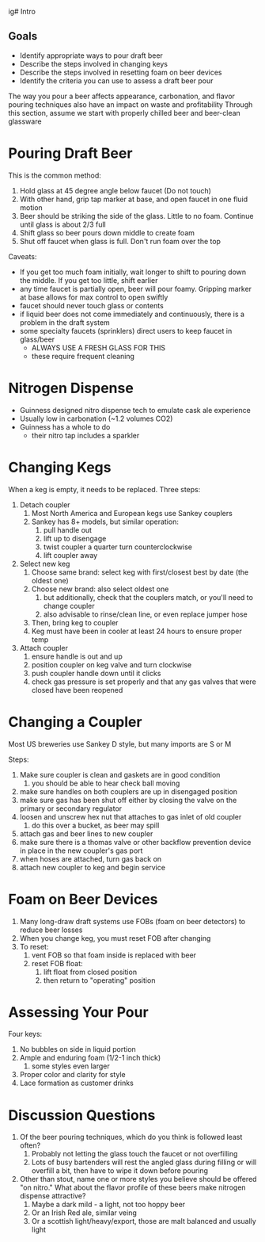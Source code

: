 ig# Intro
## Goals
* Identify appropriate ways to pour draft beer
* Describe the steps involved in changing keys
* Describe the steps involved in resetting foam on beer devices
* Identify the criteria you can use to assess a draft beer pour

The way you pour a beer affects appearance, carbonation, and flavor
pouring techniques also have an impact on waste and profitability
Through this section, assume we start with properly chilled beer and beer-clean glassware

# Pouring Draft Beer
This is the common method:
1. Hold glass at 45 degree angle below faucet (Do not touch)
2. With other hand, grip tap marker at base, and open faucet in one fluid motion
3. Beer should be striking the side of the glass. Little to no foam. Continue until glass is about 2/3 full
4. Shift glass so beer pours down middle to create foam
5. Shut off faucet when glass is full. Don't run foam over the top

Caveats:
* If you get too much foam initially, wait longer to shift to pouring down the middle. If you get too little, shift earlier
* any time faucet is partially open, beer will pour foamy. Gripping marker at base allows for max control to open swiftly
* faucet should never touch glass or contents
* if liquid beer does not come immediately and continuously, there is a problem in the draft system
* some specialty faucets (sprinklers) direct users to keep faucet in glass/beer
	* ALWAYS USE A FRESH GLASS FOR THIS
	* these require frequent cleaning

# Nitrogen Dispense
* Guinness designed nitro dispense tech to emulate cask ale experience
* Usually low in carbonation (~1.2 volumes CO2)
* Guinness has a whole to do
	* their nitro tap includes a sparkler

# Changing Kegs
When a keg is empty, it needs to be replaced. Three steps:
1. Detach coupler
	1. Most North America and European kegs use Sankey couplers
	2. Sankey has 8+ models, but similar operation:
		1. pull handle out
		2. lift up to disengage
		3. twist coupler a quarter turn counterclockwise
		4. lift coupler away
2. Select new keg
	1. Choose same brand: select keg with first/closest best by date (the oldest one)
	2. Choose new brand: also select oldest one
		1. but additionally, check that the couplers match, or you'll need to change coupler
		2. also advisable to rinse/clean line, or even replace jumper hose
	3. Then, bring keg to coupler
	4. Keg must have been in cooler at least 24 hours to ensure proper temp
3. Attach coupler
	1. ensure handle is out and up
	2. position coupler on keg valve and turn clockwise
	3. push coupler handle down until it clicks
	4. check gas pressure is set properly and that any gas valves that were closed have been reopened

# Changing a Coupler
Most US breweries use Sankey D style, but many imports are S or M

Steps:
1. Make sure coupler is clean and gaskets are in good condition
	1. you should be able to hear check ball moving
2. make sure handles on both couplers are up in disengaged position
3. make sure gas has been shut off either by closing the valve on the primary or secondary regulator
4. loosen and unscrew hex nut that attaches to gas inlet of old coupler
	1. do this over a bucket, as beer may spill
5. attach gas and beer lines to new coupler
6. make sure there is a thomas valve or other backflow prevention device in place in the new coupler's gas port
7. when hoses are attached, turn gas back on
8. attach new coupler to keg and begin service

# Foam on Beer Devices
1. Many long-draw draft systems use FOBs (foam on beer detectors) to reduce beer losses
2. When you change keg, you must reset FOB after changing
3. To reset:
	1. vent FOB so that foam inside is replaced with beer
	2. reset FOB float:
		1. lift float from closed position
		2. then return to "operating" position

# Assessing Your Pour
Four keys:
1. No bubbles on side in liquid portion
2. Ample and enduring foam (1/2-1 inch thick)
	1. some styles even larger
3. Proper color and clarity for style
4. Lace formation as customer drinks

# Discussion Questions
1. Of the beer pouring techniques, which do you think is followed least often?
	1. Probably not letting the glass touch the faucet or not overfilling
	2. Lots of busy bartenders will rest the angled glass during filling or will overfill a bit, then have to wipe it down before pouring
2. Other than stout, name one or more styles you believe should be offered "on nitro." What about the flavor profile of these beers make nitrogen dispense attractive?
	1. Maybe a dark mild - a light, not too hoppy beer 
	2. Or an Irish Red ale, similar veing
	3. Or a scottish light/heavy/export, those are malt balanced and usually light